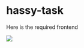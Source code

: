 # hassy-task

Here is the required frontend

<img src="https://github.com/mavenickk/hassy-task/blob/main/Screenshot%20(314).png?raw=true">

